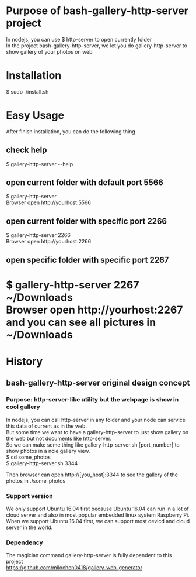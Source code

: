 
# Purpose of  bash-gallery-http-server project 
In nodejs, you can use $ http-server  to open currently folder  
In the project bash-gallery-http-server, we let you do gallery-http-server to show gallery of your photos on web  

# Installation
$ sudo ./install.sh

# Easy Usage
After finish installation, you can do the following thing   
## check help 
$ gallery-http-server --help     
## open current folder with default port 5566 
$ gallery-http-server  
Browser open  http://yourhost:5566  
## open current folder with specific port 2266
$ gallery-http-server 2266  
Browser open http://yourhost:2266  
## open specific folder with specific port 2267
$ gallery-http-server 2267 ~/Downloads  
Browser open http://yourhost:2267  and you can see all pictures in ~/Downloads  
==============================================================================
# History 
## bash-gallery-http-server original design concept
### Purpose: http-server-like utility but the webpage is show in cool gallery   
In nodejs, you can call http-server in any folder and your node can service this data of current as in the web.  
But some time we want to have a gallery-http-server to just show gallery on the web but not documents like http-server.  
So we can make some thing like   gallery-http-server.sh [port_number] to show photos in a ncie gallery view.  
$ cd some_photos    
$ gallery-http-server.sh 3344    
  
Then browser can open http://[you_host]:3344 to see the gallery of the photos in ./some_photos   
### Support version
We only support Ubuntu 16.04 first because Ubuntu 16.04 can run in a lot of cloud server and also in most popular embedded linux system Raspberry Pi.   When we support Ubuntu 16.04 first, we can support most devicd and cloud server in the world.  

### Dependency
The magician command gallery-http-server is fully dependent to this project  
https://github.com/milochen0418/gallery-web-generator  
